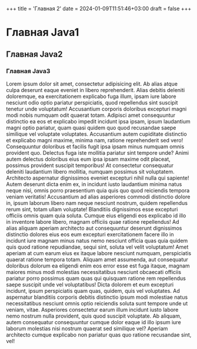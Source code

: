 +++
title = 'Главная 2'
date = 2024-01-09T11:51:46+03:00
draft = false
+++

# Главная Java1

## Главная Java2

### Главная Java3

Lorem ipsum dolor sit amet, consectetur adipisicing elit. Ab alias atque culpa deserunt eaque eveniet in libero reprehenderit. Alias debitis deleniti doloremque, ea exercitationem explicabo fuga illum, ipsam iure labore nesciunt odio optio pariatur perspiciatis, quod repellendus sint suscipit tenetur unde voluptatum! Accusantium corporis doloribus excepturi magni modi nobis numquam odit quaerat totam. Adipisci amet consequuntur distinctio ea eos et explicabo impedit incidunt ipsa ipsam, ipsum laudantium magni optio pariatur, quam quasi quidem quo quod recusandae saepe similique vel voluptate voluptates. Accusantium autem cupiditate distinctio et explicabo magni maxime, minima nam, ratione reprehenderit sed vero! Consequuntur doloribus et facilis fugit ipsa ipsam minus numquam omnis provident quo. Delectus fuga iste mollitia pariatur sint tempore unde? Animi autem delectus doloribus eius eum ipsa ipsam maxime odit placeat, possimus provident suscipit temporibus! At consectetur consequatur deleniti laudantium libero mollitia, numquam possimus sit voluptatem. Architecto aspernatur dignissimos eveniet excepturi nihil nulla qui sapiente! Autem deserunt dicta enim ex, in incidunt iusto laudantium minima natus neque nisi, omnis porro praesentium quia quis quo quod reiciendis tempora veniam veritatis! Accusantium ad alias asperiores commodi distinctio dolore in, ipsum laborum libero nam neque nesciunt nostrum, quidem repellendus rerum sint, totam ullam voluptate! Blanditiis dignissimos esse excepturi officiis omnis quam quia soluta. Cumque eius eligendi eos explicabo id illo in inventore labore libero, magnam officiis quae ratione repellendus! Ad alias aliquam aperiam architecto aut consequuntur deserunt dignissimos distinctio dolores eius eos eum excepturi exercitationem facere illo in incidunt iure magnam minus natus nemo nesciunt officia quas quia quidem quis quod ratione repudiandae, sequi sint, soluta vel velit voluptatum! Amet aperiam at cum earum eius ex itaque labore nesciunt numquam, perspiciatis quaerat ratione tempora totam. Aliquam amet assumenda, aut consequatur doloribus dolorum ea eligendi enim eos error esse est fuga itaque, magnam maiores minus modi molestias necessitatibus nesciunt obcaecati officiis pariatur porro possimus quam quas qui quisquam ratione rem repellendus saepe suscipit unde vel voluptatibus! Dicta dolorem et eum excepturi incidunt, ipsum perspiciatis quam quas, quidem, quis vel voluptates. Ad aspernatur blanditiis corporis debitis distinctio ipsum modi molestiae natus necessitatibus nesciunt omnis optio reiciendis soluta sunt tempore unde ut veniam, vitae. Asperiores consectetur earum illum incidunt iusto labore nemo nostrum nulla provident, quis quod suscipit voluptate. Ab aliquam, autem consequatur consequuntur cumque dolor eaque id illo ipsum iure laborum molestias nisi nostrum quaerat sed similique vel? Aperiam architecto cumque explicabo non pariatur quas quo ratione recusandae sint, vel!
